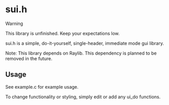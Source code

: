 # sui.h
> [!WARNING]
> This library is unfinished. Keep your expectations low.

sui.h is a simple, do-it-yourself, single-header, immediate mode gui library.

Note: This library depends on Raylib. This dependency is planned to be removed
    in the future.

## Usage
See example.c for example usage.

To change functionality or styling, simply edit or add any ui_do functions.
